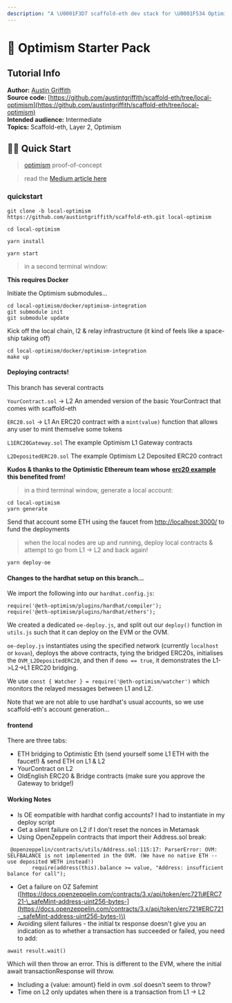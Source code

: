 ```yaml
---
description: "A \U0001F3D7 scaffold-eth dev stack for \U0001F534 Optimism"
---
```


# 🔴 Optimism Starter Pack

## Tutorial Info

**Author:** [Austin Griffith](https://github.com/austintgriffith)  
**Source code:** [https://github.com/austintgriffith/scaffold-eth/tree/local-optimism](https://github.com/austintgriffith/scaffold-eth/tree/local-optimism)  
**Intended audience:** Intermediate  
**Topics:** Scaffold-eth, Layer 2, Optimism

## 🏃‍♀️ Quick Start

> [optimism](https://optimism.io/) proof-of-concept

> read the [Medium article here](https://azfuller20.medium.com/optimism-scaffold-eth-draft-b76d3e6849e8)

### quickstart

```text
git clone -b local-optimism https://github.com/austintgriffith/scaffold-eth.git local-optimism

cd local-optimism
```

```text
yarn install
```

```text
yarn start
```

> in a second terminal window:

**This requires Docker**

Initiate the Optimism submodules...

```text
cd local-optimism/docker/optimism-integration
git submodule init
git submodule update
```

Kick off the local chain, l2 & relay infrastructure \(it kind of feels like a space-ship taking off\)

```text
cd local-optimism/docker/optimism-integration
make up
```

#### Deploying contracts!

This branch has several contracts

`YourContract.sol` -&gt; L2 An amended version of the basic YourContract that comes with scaffold-eth

`ERC20.sol` -&gt; L1 An ERC20 contract with a `mint(value)` function that allows any user to mint themselve some tokens

`L1ERC20Gateway.sol` The example Optimism L1 Gateway contracts

`L2DepositedERC20.sol` The example Optimism L2 Deposited ERC20 contract

**Kudos & thanks to the Optimistic Ethereum team whose** [**erc20 example**](https://github.com/ethereum-optimism/optimism-tutorial/tree/deposit-withdrawal) **this benefited from!**

> in a third terminal window, generate a local account:

```text
cd local-optimism
yarn generate
```

Send that account some ETH using the faucet from [http://localhost:3000/](http://localhost:3000/) to fund the deployments

> when the local nodes are up and running, deploy local contracts & attempt to go from L1 -&gt; L2 and back again!

```text
yarn deploy-oe
```

#### Changes to the hardhat setup on this branch...

We import the following into our `hardhat.config.js`:

```text
require('@eth-optimism/plugins/hardhat/compiler');
require('@eth-optimism/plugins/hardhat/ethers');
```

We created a dedicated `oe-deploy.js`, and split out our `deploy()` function in `utils.js` such that it can deploy on the EVM or the OVM.

`oe-deploy.js` instantiates using the specified network \(currently `localhost` or `kovan`\), deploys the above contracts, tying the bridged ERC20s, initialises the `OVM_L2DepositedERC20`, and then if `demo == true`, it demonstrates the L1-&gt;L2-&gt;L1 ERC20 bridging.

We use `const { Watcher } = require('@eth-optimism/watcher')` which monitors the relayed messages between L1 and L2.

Note that we are not able to use hardhat's usual accounts, so we use scaffold-eth's account generation...

#### frontend

There are three tabs:

* ETH bridging to Optimistic Eth \(send yourself some L1 ETH with the faucet!\) & send ETH on L1 & L2
* YourContract on L2
* OldEnglish ERC20 & Bridge contracts \(make sure you approve the Gateway to bridge!\)

#### Working Notes

* Is OE eompatible with hardhat config accounts? I had to instantiate in my deploy script
* Get a silent failure on L2 if I don't reset the nonces in Metamask
* Using OpenZeppelin contracts that import their Address.sol break:

```text
 @openzeppelin/contracts/utils/Address.sol:115:17: ParserError: OVM: SELFBALANCE is not implemented in the OVM. (We have no native ETH -- use deposited WETH instead!)
        require(address(this).balance >= value, "Address: insufficient balance for call");
```

* Get a failure on OZ Safemint \([https://docs.openzeppelin.com/contracts/3.x/api/token/erc721\#ERC721-\_safeMint-address-uint256-bytes-](https://docs.openzeppelin.com/contracts/3.x/api/token/erc721#ERC721-_safeMint-address-uint256-bytes-)\)
* Avoiding silent failures - the initial tx response doesn't give you an indication as to whether a transaction has succeeded or failed, you need to add:

```text
await result.wait()
```

Which will then throw an error. This is different to the EVM, where the initial await transactionResponse will throw.

* Including a {value: amount} field in ovm .sol doesn't seem to throw?
* Time on L2 only updates when there is a transaction from L1 -&gt; L2

